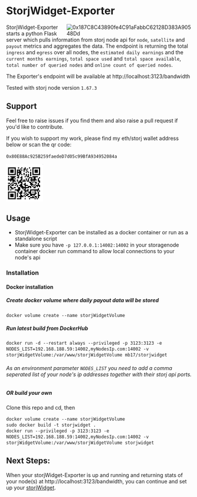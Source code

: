 # StorjWidget-Exporter

<img src="https://github.com/striker43/storjWidget-exporter/blob/main/widget.png?raw=true" alt="0x187C8C43890fe4C91aFabbC62128D383A90548Dd" hight=340 width=340 align="right"/> 

StorjWidget-Exporter starts a python Flask server which pulls information from storj node api for `node`, `satellite` and `payout` metrics and aggregates the data. The endpoint is returning the total `ingress` and `egress` over all nodes, the `estimated daily earnings` and the `current months earnings`, `total space used` and `total space available`, `total number of queried nodes` and `online count of queried nodes`.

The Exporter's endpoint will be available at http://localhost:3123/bandwidth

Tested with storj node version `1.67.3`

## Support
Feel free to raise issues if you find them and also raise a pull request if you'd like to contribute.

If you wish to support my work, please find my eth/storj wallet address below or scan the qr code:

`0x80E88Ac925B259faedeD7d05c99BfA934952084a`

<img src="wallet_qr.png" alt="0x187C8C43890fe4C91aFabbC62128D383A90548Dd" hight=100 width=100/> 

## Usage

* StorjWidget-Exporter can be installed as a docker container or run as a standalone script
* Make sure you have `-p 127.0.0.1:14002:14002` in your storagenode container docker run command to allow local connections to your node's api

### Installation
#### Docker installation
##### Create docker volume where daily payout data will be stored

    docker volume create --name storjWidgetVolume
    
##### Run latest build from DockerHub

    docker run -d --restart always --privileged -p 3123:3123 -e NODES_LIST=192.168.188.59:14002,myNodesIp.com:14002 -v storjWidgetVolume:/var/www/storjWidgetVolume mb17/storjwidget 
       
###### As an environment parameter `NODES_LIST` you need to add a comma seperated list of your node's ip addresses together with their storj api ports.
    
##### OR build your own
Clone this repo and cd, then

    docker volume create --name storjWidgetVolume
    sudo docker build -t storjwidget .
    docker run --privileged -p 3123:3123 -e NODES_LIST=192.168.188.59:14002,myNodesIp.com:14002 -v storjWidgetVolume:/var/www/storjWidgetVolume storjwidget 

## Next Steps:
When your storjWidget-Exporter is up and running and returning stats of your node(s) at http://localhost:3123/bandwidth, you can continue and set up your [storjWidget](https://github.com/striker43/storjWidget).

